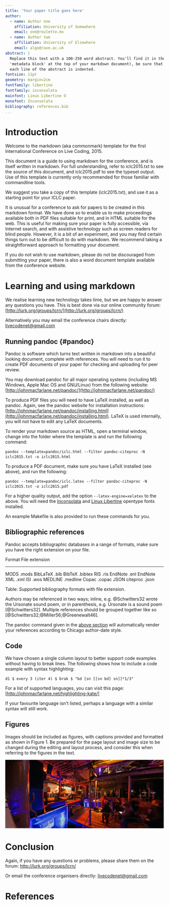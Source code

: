 ```yaml
---
title: 'Your paper title goes here'
author:
  - name: Author one
    affiliation: University of Somewhere
    email: one@roulette.mx
  - name: Author two
    affiliation: University of Elsewhere
    email: algo@rave.ac.uk
abstract: |
  Replace this text with a 100-250 word abstract. You'll find it in the
  'metadata block' at the top of your markdown document), be sure that
  each line of the abstract is indented.
fontsize: 11pt
geometry: margin=2cm
fontfamily: libertine
fontfamily: inconsolata
mainfont: Linux Libertine O
monofont: Inconsolata
bibliography: references.bib
...
```


# Introduction

Welcome to the markdown (aka commonmark) template for the first
International Conference on Live Coding, 2015.

This document is a guide to using markdown for the conference, and is
itself written in markdown. For full understanding, refer to
iclc2015.txt to see the source of this document, and iclc2015.pdf to
see the typeset output. Use of this template is currently only
recommended for those familiar with commandline tools.

We suggest you take a copy of this template (iclc2015.txt), and use it
as a starting point for your ICLC paper.

It is unusual for a conference to ask for papers to be created in this
markdown format. We have done so to enable us to make proceedings
available both in PDF files suitable for print, and in HTML suitable
for the web. This is useful for making sure your paper is fully
accessible, via Internet search, and with assistive technology such as
screen readers for blind people. However, it is a bit of an
experiment, and you may find certain things turn out to be difficult
to do with markdown. We recommend taking a straightforward approach to
formatting your document.

If you do not wish to use markdown, please do not be discouraged from
submitting your paper, there is also a word document template
available from the conference website.

# Learning and using markdown

We realise learning new technology takes time, but we are happy to
answer any questions you have. This is best done via our online
community forum:
  [http://lurk.org/groups/lcrn/](http://lurk.org/groups/lcrn/)

Alternatively you may email the conference chairs directly:
  [livecodenet@gmail.com](mailto:livecodenet@gmail.com)

## Running pandoc {#pandoc}

Pandoc is software which turns text written in markdown into a
beautiful looking document, complete with references. You will need to
run it to create PDF documents of your paper for checking and
uploading for peer review.

You may download pandoc for all major operating systems (including MS
Windows, Apple Mac OS and GNU/Linux) from the following website:
[http://johnmacfarlane.net/pandoc/](http://johnmacfarlane.net/pandoc/)

To produce PDF files you will need to have LaTeX installed, as well as
pandoc. Again, see the pandoc website for installation instructions:
[http://johnmacfarlane.net/pandoc/installing.html](http://johnmacfarlane.net/pandoc/installing.html). LaTeX
is used internally, you will not have to edit any LaTeX documents.

To render your markdown source as HTML, open a terminal window, change
into the folder where the template is and run the following command:

~~~~ {.bash}
pandoc --template=pandoc/iclc.html --filter pandoc-citeproc -N iclc2015.txt -o iclc2015.html
~~~~

To produce a PDF document, make sure you have LaTeX installed (see
above), and run the following:

~~~~ {.bash}
pandoc --template=pandoc/iclc.latex --filter pandoc-citeproc -N iclc2015.txt -o iclc2015.pdf
~~~~

For a higher quality output, add the option `--latex-engine=xelatex`
to the above. You will need the [Inconsolata](http://levien.com/type/myfonts/inconsolata.html) and [Linux Libertine](http://www.linuxlibertine.org/index.php?id=91&L=1) opentype fonts installed.

An example Makefile is also provided to run these commands for you.

## Bibliographic references

Pandoc accepts bibliographic databases in a range of formats, make
sure you have the right extension on your file.

  Format            File extension
  ------------      --------------
  MODS              .mods
  BibLaTeX          .bib
  BibTeX            .bibtex
  RIS               .ris
  EndNote           .enl
  EndNote XML       .xml
  ISI               .wos
  MEDLINE           .medline
  Copac             .copac
  JSON citeproc     .json

Table: Supported bibliography formats with file extension.

Authors may be referenced in two ways; inline, e.g. @Schwitters32
wrote the Ursonate sound poem, or in parenthesis, e.g. Ursonate is a
sound poem [@Schwitters32]. Multiple references should be grouped
together like so [@Schwitters32;@Miller56;@Greenewalt46].

The pandoc command given in the [above section](#pandoc) will automatically
render your references according to Chicago author-date style.

## Code

We have chosen a single column layout to better support code examples
without having to break lines. The following shows how to include a
code example with syntax highlighting:

~~~~ {.haskell}
d1 $ every 3 (iter 4) $ brak $ "bd [sn [[sn bd] sn]]*1/3"
~~~~

For a list of supported languages, you can visit this page:
[http://johnmacfarlane.net/highlighting-kate/]

If your favourite language isn't listed, perhaps a language with a
similar syntax will still work.

## Figures

Images should be included as figures, with captions provided and
formatted as shown in Figure 1. Be prepared for the page layout and
image size to be changed during the editing and layout process, and
consider this when referring to the figures in the text.

![*A descriptive caption should be given for all figures, understandable without reference to the rest of the article.*](images/pomeroy.jpg)

# Conclusion

Again, if you have any questions or problems, please share them on the forum:
  http://lurk.org/groups/lcrn/

Or email the conference organisers directly:
  livecodenet@gmail.com

# References
